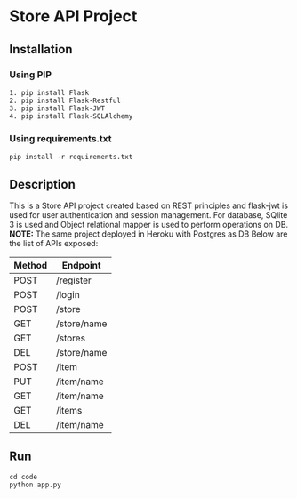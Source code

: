 # Store API Project
## Installation
### Using PIP
```
1. pip install Flask
2. pip install Flask-Restful
3. pip install Flask-JWT
4. pip install Flask-SQLAlchemy
```
### Using requirements.txt
```
pip install -r requirements.txt
```
## Description
This is a Store API project created based on REST principles and flask-jwt is used for user authentication and session management.
For database, SQlite 3 is used and Object relational mapper is used to perform operations on DB.
**NOTE:** The same project deployed in Heroku with Postgres as DB
Below are the list of APIs exposed:

Method | Endpoint
------ | --------
POST   | /register
POST   | /login
POST   | /store
GET    | /store/name
GET    | /stores
DEL    | /store/name
POST   | /item
PUT    | /item/name
GET    | /item/name
GET    | /items
DEL    | /item/name

## Run
```
cd code
python app.py
```
